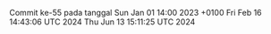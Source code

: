 Commit ke-55 pada tanggal Sun Jan 01 14:00 2023 +0100
Fri Feb 16 14:43:06 UTC 2024
Thu Jun 13 15:11:25 UTC 2024
